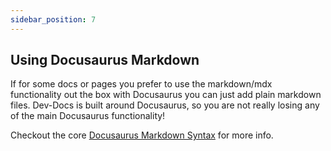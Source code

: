 ```yaml
---
sidebar_position: 7
---
```


## Using Docusaurus Markdown

If for some docs or pages you prefer to use the markdown/mdx functionality out the box with Docusaurus you can just add plain markdown files.  Dev-Docs is built around Docusaurus, so you are not really losing any of the main Docusaurus functionality!

Checkout the core [Docusaurus Markdown Syntax](https://test.com) for more info.

